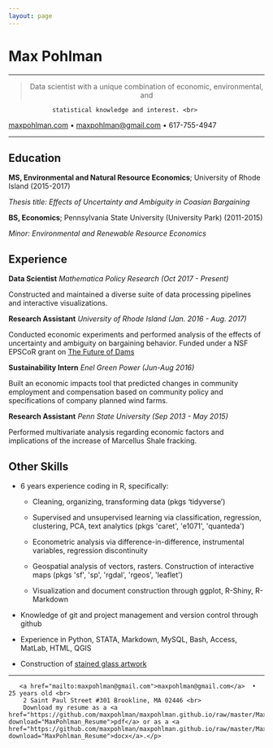 ```yaml
---
layout: page
---
```

Max Pohlman
============

----

><p align="center">Data scientist with a unique combination of economic, environmental, and
  				statistical knowledge and interest. <br>
<a href="maxpohlman.com">maxpohlman.com</a>  •   <a href="mailto:maxpohlman@gmail.com">maxpohlman@gmail.com</a>  •  617-755-4947 </p>

----

Education
---------


**MS, Environmental and Natural Resource Economics**; University of Rhode Island (2015-2017)

*Thesis title: Effects of Uncertainty and Ambiguity in Coasian Bargaining*

**BS, Economics**; Pennsylvania State University (University Park) (2011-2015)

*Minor: Environmental and Renewable Resource Economics*

Experience
----------

**Data Scientist**
*Mathematica Policy Research (Oct 2017 - Present)*

Constructed and maintained a diverse suite of data processing pipelines and
interactive visualizations.

**Research Assistant**
*University of Rhode Island (Jan. 2016 - Aug. 2017)*

Conducted economic experiments and performed analysis of the effects of uncertainty
and ambiguity on bargaining behavior. Funded under a NSF EPSCoR grant on [The Future of Dams](https://nsf.gov/awardsearch/showAward?AWD_ID=1539071)

**Sustainability Intern**
*Enel Green Power (Jun-Aug 2016)*

Built an economic impacts tool that predicted changes in community employment
and compensation based on community policy and specifications of company planned wind farms.

**Research Assistant**
*Penn State University  (Sep 2013 - May 2015)*

Performed multivariate analysis regarding economic factors and implications of the increase
of Marcellus Shale fracking.

Other Skills
--------------------

* 6 years experience coding in R, specifically:

	* Cleaning, organizing, transforming data (pkgs ‘tidyverse’)

	* Supervised and unsupervised learning via classification, regression, clustering, PCA,
	text analytics (pkgs 'caret', 'e1071', 'quanteda')

	* Econometric analysis via difference-in-difference, instrumental variables, regression discontinuity

	* Geospatial analysis of vectors, rasters. Construction of interactive maps
	(pkgs 'sf', 'sp', 'rgdal', 'rgeos', 'leaflet')

	* Visualization and document construction through ggplot, R-Shiny, R-Markdown

* Knowledge of git and project management and version control through github

* Experience in Python, STATA, Markdown, MySQL, Bash, Access, MatLab, HTML, QGIS

* Construction of [stained glass artwork](http://www.maxpohlman.com/stainedglass)

----

><p align="center">
       <a href="mailto:maxpohlman@gmail.com">maxpohlman@gmail.com</a>  • 25 years old <br>
		2 Saint Paul Street #301 Brookline, MA 02446 <br>
		Download my resume as a <a href="https://github.com/maxpohlman/maxpohlman.github.io/raw/master/MaxPohlman_Resume.pdf" download="MaxPohlman_Resume">pdf</a> or as a <a href="https://github.com/maxpohlman/maxpohlman.github.io/raw/master/MaxPohlman_Resume.docx" download="MaxPohlman_Resume">docx</a>.</p>
